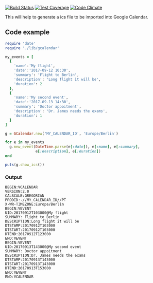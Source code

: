 [![Build Status](https://travis-ci.org/camponez/gcalendar.svg?branch=master)](https://travis-ci.org/camponez/gcalendar)
[![Test Coverage](https://api.codeclimate.com/v1/badges/734e4d9ccd774ac5be08/test_coverage)](https://codeclimate.com/github/camponez/gcalendar/test_coverage)
[![Code Climate](https://codeclimate.com/github/gcalendar/badges/gpa.svg)](https://codeclimate.com/github/camponez/gcalendar)

This will help to generate a ics file to be imported into Google Calendar.

## Code example

```ruby
require 'date'
require './lib/gcalendar'

my_events = [
  {
    'name':'My flight',
    'date':'2017-09-12 10:30',
    'summary': 'Flight to Berlin',
    'description': 'Long flight it will be',
    'duration': 2
  },
  {
    'name':'My second event',
    'date':'2017-09-13 14:30',
    'summary': 'Doctor appoitment',
    'description': 'Dr. James needs the exams',
    'duration': 1
  }
]

g = GCalendar.new('MY_CALENDAR_ID', 'Europe/Berlin')

for e in my_events
  g.new_event(DateTime.parse(e[:date]), e[:name], e[:summary],
              e[:description], e[:duration])
end

puts(g.show_ics())

```

### Output
```
BEGIN:VCALENDAR
VERSION:2.0
CALSCALE:GREGORIAN
PRODID:-//MY_CALENDAR_ID//PT
X-WR-TIMEZONE:Europe/Berlin
BEGIN:VEVENT
UID:20170912T103000@My flight
SUMMARY: Flight to Berlin
DESCRIPTION:Long flight it will be
DTSTAMP:20170912T103000
DTSTART:20170912T103000
DTEND:20170912T123000
END:VEVENT
BEGIN:VEVENT
UID:20170913T143000@My second event
SUMMARY: Doctor appoitment
DESCRIPTION:Dr. James needs the exams
DTSTAMP:20170913T143000
DTSTART:20170913T143000
DTEND:20170913T153000
END:VEVENT
END:VCALENDAR
```
